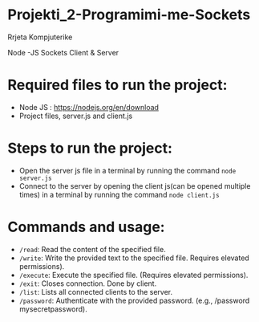 # Projekti_2-Programimi-me-Sockets
Rrjeta Kompjuterike

Node -JS Sockets 
Client &  Server 
# Required files to run the project: 
- Node JS : https://nodejs.org/en/download
- Project files, server.js and client.js

# Steps to run the project:
- Open the server js file in a terminal by running the command ```node server.js```
- Connect to the server by opening the client js(can be opened multiple times) in a terminal by running the command ```node client.js```
  
# Commands and usage:
- ```/read```: Read the content of the specified file.
- ```/write```: Write the provided text to the specified file. Requires elevated permissions).
- ```/execute```: Execute the specified file. (Requires elevated permissions).
- ```/exit```: Closes connection. Done by client.
- ```/list```: Lists all connected clients to the server.
- ```/password```: Authenticate with the provided password. (e.g., /password mysecretpassword).
